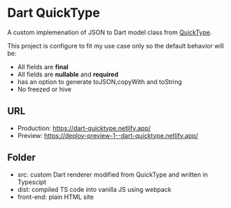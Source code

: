 # Dart QuickType

A custom implemenation of JSON to Dart model class from [QuickType](https://github.com/quicktype/quicktype).

This project is configure to fit my use case only so the default behavior will be:

- All fields are **final**
- All fields are **nullable** and **required**
- has an option to generate toJSON,copyWith and toString
- No freezed or hive

## URL

- Production: https://dart-quicktype.netlify.app/
- Preview: https://deploy-preview-1--dart-quicktype.netlify.app/

## Folder

- src: custom Dart renderer modified from QuickType and written in Typescipt
- dist: compiled TS code into vanilla JS using webpack
- front-end: plain HTML site
